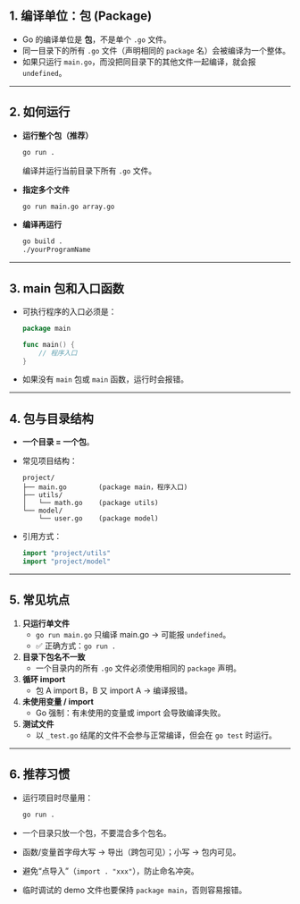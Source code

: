 ## 1. 编译单位：包 (Package)

- Go 的编译单位是 **包**，不是单个 `.go` 文件。
- 同一目录下的所有 `.go` 文件（声明相同的 `package` 名）会被编译为一个整体。
- 如果只运行 `main.go`，而没把同目录下的其他文件一起编译，就会报 `undefined`。

------

## 2. 如何运行

- **运行整个包（推荐）**

  ```bash
  go run .
  ```

  编译并运行当前目录下所有 `.go` 文件。

- **指定多个文件**

  ```bash
  go run main.go array.go
  ```

- **编译再运行**

  ```bash
  go build .
  ./yourProgramName
  ```

------

## 3. main 包和入口函数

- 可执行程序的入口必须是：

  ```go
  package main
  
  func main() {
      // 程序入口
  }
  ```

- 如果没有 `main` 包或 `main` 函数，运行时会报错。

------

## 4. 包与目录结构

- **一个目录 = 一个包**。

- 常见项目结构：

  ```
  project/
  ├── main.go        (package main，程序入口)
  ├── utils/
  │   └── math.go    (package utils)
  └── model/
      └── user.go    (package model)
  ```

- 引用方式：

  ```go
  import "project/utils"
  import "project/model"
  ```

------

## 5. 常见坑点

1. **只运行单文件**
   - `go run main.go` 只编译 main.go → 可能报 `undefined`。
   - ✅ 正确方式：`go run .`
2. **目录下包名不一致**
   - 一个目录内的所有 `.go` 文件必须使用相同的 `package` 声明。
3. **循环 import**
   - 包 A import B，B 又 import A → 编译报错。
4. **未使用变量 / import**
   - Go 强制：有未使用的变量或 import 会导致编译失败。
5. **测试文件**
   - 以 `_test.go` 结尾的文件不会参与正常编译，但会在 `go test` 时运行。

------

## 6. 推荐习惯

- 运行项目时尽量用：

  ```bash
  go run .
  ```

- 一个目录只放一个包，不要混合多个包名。

- 函数/变量首字母大写 → 导出（跨包可见）；小写 → 包内可见。

- 避免“点导入”（`import . "xxx"`），防止命名冲突。

- 临时调试的 demo 文件也要保持 `package main`，否则容易报错。

